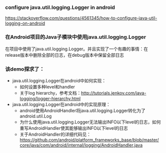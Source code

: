 ### configure java.util.logging.Logger in android
https://stackoverflow.com/questions/4561345/how-to-configure-java-util-logging-on-android

### 在Android项目的Java子模块中使用java.util.logging.Logger
在项目中使用了java.util.logging.Logger。并且实现了一个有趣的事情：在release版本中删除全部的日志，在debug版本中保留全部日志

### 该demo探求了：
* java.util.logging.Logger在android中如何实现：
    * 如何设置多种level和handler
    * 关于log hierarchy，参考文档：http://tutorials.jenkov.com/java-logging/logger-hierarchy.html
* java.util.logging.Logger在android中的实现原理：
    * android使用AndroidHandler将java.util.logging.Logger转化为了android.util.Log
    * 为什么使用java.util.logging.Logger无法输出INFO以下level的日志，如何重写AndroidHandler使其能够输出INFO以下level的日志
    * 关于AndroidHandler的详细代码见：https://github.com/android/platform_frameworks_base/blob/master/core/java/com/android/internal/logging/AndroidHandler.java
